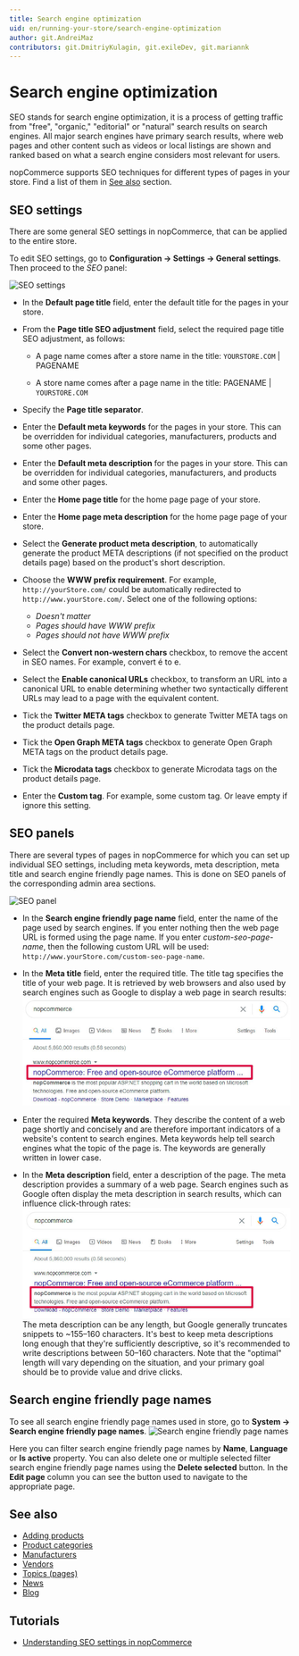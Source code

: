 ```yaml
---
title: Search engine optimization
uid: en/running-your-store/search-engine-optimization
author: git.AndreiMaz
contributors: git.DmitriyKulagin, git.exileDev, git.mariannk
---
```


# Search engine optimization

SEO stands for search engine optimization, it is a process of getting traffic from "free", "organic," "editorial" or "natural" search results on search engines. All major search engines have primary search results, where web pages and other content such as videos or local listings are shown and ranked based on what a search engine considers most relevant for users.

nopCommerce supports SEO techniques for different types of pages in your store. Find a list of them in [See also](#see-also) section.

## SEO settings

There are some general SEO settings in nopCommerce, that can be applied to the entire store.

To edit SEO settings, go to **Configuration → Settings → General settings**. Then proceed to the *SEO* panel:

![SEO settings](_static/search-engine-optimization/seo1.png)

- In the **Default page title** field, enter the default title for the pages in your store.
- From the **Page title SEO adjustment** field, select the required page title SEO adjustment, as follows:

  - A page name comes after a store name in the title: `YOURSTORE.COM` | PAGENAME

  - A store name comes after a page name in the title: PAGENAME | `YOURSTORE.COM`

- Specify the **Page title separator**.
- Enter the **Default meta keywords** for the pages in your store. This can be overridden for individual categories, manufacturers, products and some other pages.
- Enter the **Default meta description** for the pages in your store. This can be overridden for individual categories, manufacturers, and products and some other pages.
- Enter the **Home page title** for the home page page of your store.
- Enter the **Home page meta description** for the home page page of your store.
- Select the **Generate product meta description**, to automatically generate the product META descriptions (if not specified on the product details page) based on the product's short description.
- Choose the **WWW prefix requirement**. For example, `http://yourStore.com/` could be automatically redirected to `http://www.yourStore.com/`. Select one of the following options:
  - *Doesn't matter*
  - *Pages should have WWW prefix*
  - *Pages should not have WWW prefix*
- Select the **Convert non-western chars** checkbox, to remove the accent in SEO names. For example, convert é to e.
- Select the **Enable canonical URLs** checkbox, to transform an URL into a canonical URL to enable determining whether two syntactically different URLs may lead to a page with the equivalent content.
- Tick the **Twitter META tags** checkbox to generate Twitter META tags on the product details page.
- Tick the **Open Graph META tags** checkbox to generate Open Graph META tags on the product details page.
- Tick the **Microdata tags** checkbox to generate Microdata tags on the product details page.
- Enter the **Custom <head> tag**. For example, some custom <meta> tag. Or leave empty if ignore this setting.

## SEO panels

There are several types of pages in nopCommerce for which you can set up individual SEO settings, including meta keywords, meta description, meta title and search engine friendly page names. This is done on SEO panels of the corresponding admin area sections.

![SEO panel](_static/search-engine-optimization/seo-panel.jpg)

- In the **Search engine friendly page name** field, enter the name of the page used by search engines. If you enter nothing then the web page URL is formed using the page name. If you enter *custom-seo-page-name*, then the following custom URL will be used: `http://www.yourStore.com/custom-seo-page-name`.

- In the **Meta title** field, enter the required title. The title tag specifies the title of your web page. It is retrieved by web browsers and also used by search engines such as Google to display a web page in search results: ![Meta title](_static/search-engine-optimization/meta-title.jpg)

- Enter the required **Meta keywords**. They describe the content of a web page shortly and concisely and are therefore important indicators of a website's content to search engines. Meta keywords help tell search engines what the topic of the page is. The keywords are generally written in lower case.

- In the **Meta description** field, enter a description of the page. The meta description provides a summary of a web page. Search engines such as Google often display the meta description in search results, which can influence click-through rates: ![Meta description](_static/search-engine-optimization/meta-description.jpg) The meta description can be any length, but Google generally truncates snippets to ~155–160 characters. It's best to keep meta descriptions long enough that they're sufficiently descriptive, so it's recommended to write descriptions between 50–160 characters. Note that the "optimal" length will vary depending on the situation, and your primary goal should be to provide value and drive clicks.

## Search engine friendly page names

To see all search engine friendly page names used in store, go to **System → Search engine friendly page names**. ![Search engine friendly page names](_static/search-engine-optimization/seo-page-names-list.jpg)

Here you can filter search engine friendly page names by **Name**, **Language** or **Is active** property. You can also delete one or multiple selected filter search engine friendly page names using the **Delete selected** button. In the **Edit page** column you can see the button used to navigate to the appropriate page.

## See also

- [Adding products](xref:en/running-your-store/catalog/products/add-products)
- [Product categories](xref:en/running-your-store/catalog/categories)
- [Manufacturers](xref:en/running-your-store/catalog/manufacturers)
- [Vendors](xref:en/running-your-store/vendor-management)
- [Topics (pages)](xref:en/running-your-store/content-management/topics-pages)
- [News](xref:en/running-your-store/content-management/news)
- [Blog](xref:en/running-your-store/content-management/blog)

## Tutorials

- [Understanding SEO settings in nopCommerce](https://youtu.be/UxqM_nJyv1Q)
